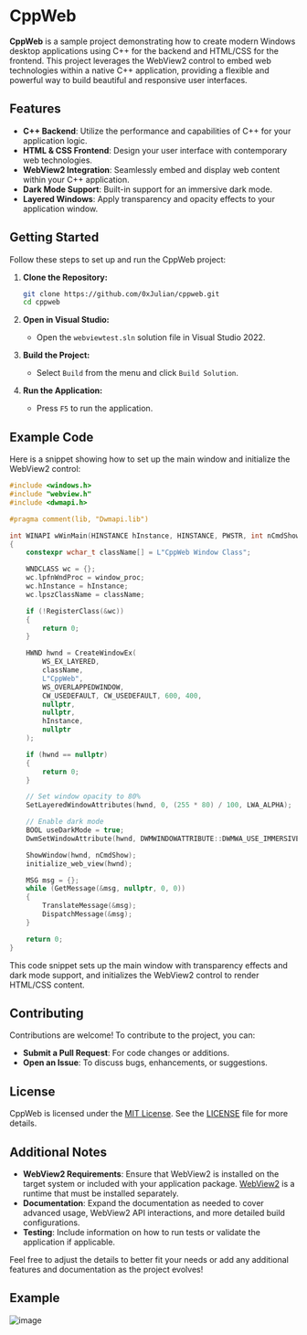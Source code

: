 # CppWeb

**CppWeb** is a sample project demonstrating how to create modern Windows desktop applications using C++ for the backend and HTML/CSS for the frontend. This project leverages the WebView2 control to embed web technologies within a native C++ application, providing a flexible and powerful way to build beautiful and responsive user interfaces.

## Features

- **C++ Backend**: Utilize the performance and capabilities of C++ for your application logic.
- **HTML & CSS Frontend**: Design your user interface with contemporary web technologies.
- **WebView2 Integration**: Seamlessly embed and display web content within your C++ application.
- **Dark Mode Support**: Built-in support for an immersive dark mode.
- **Layered Windows**: Apply transparency and opacity effects to your application window.

## Getting Started

Follow these steps to set up and run the CppWeb project:

1. **Clone the Repository:**

    ```sh
    git clone https://github.com/0xJulian/cppweb.git
    cd cppweb
    ```

2. **Open in Visual Studio:**

    - Open the `webviewtest.sln` solution file in Visual Studio 2022.

3. **Build the Project:**

    - Select `Build` from the menu and click `Build Solution`.

4. **Run the Application:**

    - Press `F5` to run the application.

## Example Code

Here is a snippet showing how to set up the main window and initialize the WebView2 control:

```cpp
#include <windows.h>
#include "webview.h"
#include <dwmapi.h>

#pragma comment(lib, "Dwmapi.lib")

int WINAPI wWinMain(HINSTANCE hInstance, HINSTANCE, PWSTR, int nCmdShow)
{
    constexpr wchar_t className[] = L"CppWeb Window Class";

    WNDCLASS wc = {};
    wc.lpfnWndProc = window_proc;
    wc.hInstance = hInstance;
    wc.lpszClassName = className;

    if (!RegisterClass(&wc))
    {
        return 0;
    }

    HWND hwnd = CreateWindowEx(
        WS_EX_LAYERED,
        className,
        L"CppWeb",
        WS_OVERLAPPEDWINDOW,
        CW_USEDEFAULT, CW_USEDEFAULT, 600, 400,
        nullptr,
        nullptr,
        hInstance,
        nullptr
    );

    if (hwnd == nullptr)
    {
        return 0;
    }

    // Set window opacity to 80%
    SetLayeredWindowAttributes(hwnd, 0, (255 * 80) / 100, LWA_ALPHA);

    // Enable dark mode
    BOOL useDarkMode = true;
    DwmSetWindowAttribute(hwnd, DWMWINDOWATTRIBUTE::DWMWA_USE_IMMERSIVE_DARK_MODE, &useDarkMode, sizeof(useDarkMode));

    ShowWindow(hwnd, nCmdShow);
    initialize_web_view(hwnd);

    MSG msg = {};
    while (GetMessage(&msg, nullptr, 0, 0))
    {
        TranslateMessage(&msg);
        DispatchMessage(&msg);
    }

    return 0;
}
```
This code snippet sets up the main window with transparency effects and dark mode support, and initializes the WebView2 control to render HTML/CSS content.

## Contributing

Contributions are welcome! To contribute to the project, you can:

- **Submit a Pull Request**: For code changes or additions.
- **Open an Issue**: To discuss bugs, enhancements, or suggestions.

## License

CppWeb is licensed under the [MIT License](https://opensource.org/license/mit). See the [LICENSE](https://github.com/0xJulian/cppweb/blob/main/LICENSE) file for more details.

## Additional Notes

- **WebView2 Requirements**: Ensure that WebView2 is installed on the target system or included with your application package. [WebView2](https://learn.microsoft.com/en-us/microsoft-edge/webview2/) is a runtime that must be installed separately.
- **Documentation**: Expand the documentation as needed to cover advanced usage, WebView2 API interactions, and more detailed build configurations.
- **Testing**: Include information on how to run tests or validate the application if applicable.

Feel free to adjust the details to better fit your needs or add any additional features and documentation as the project evolves!

## Example
![image](https://github.com/user-attachments/assets/282b6777-1585-48fb-b6cc-7e9bc86b6e6d)


